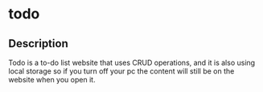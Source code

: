 # todo

## Description
Todo is a to-do list website that uses CRUD operations, and it is also using local storage so if you turn off your pc the content will still be on the website when you open it.
